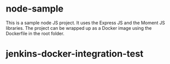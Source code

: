 # node-sample
This is a sample node JS project. It uses the Express JS and the Moment JS libraries. The project can be wrapped up as a Docker image using the Dockerfile in the root folder.
# jenkins-docker-integration-test
